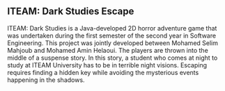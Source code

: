 ## ITEAM: Dark Studies Escape

ITEAM: Dark Studies is a Java-developed 2D horror adventure game that was undertaken during the first semester of the second year in Software Engineering. This project was jointly developed between Mohamed Selim Mahjoub and Mohamed Amin Helaoui. The players are thrown into the middle of a suspense story. In this story, a student who comes at night to study at ITEAM University has to be in terrible night visions. Escaping requires finding a hidden key while avoiding the mysterious events happening in the shadows.
